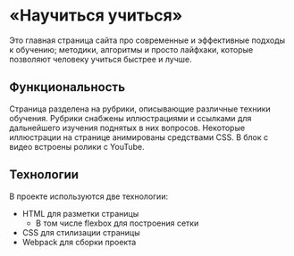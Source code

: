 # «Научиться учиться»

Это главная страница сайта про современные и эффективные подходы к обучению; методики, алгоритмы и просто лайфхаки, которые позволяют человеку учиться быстрее и лучше.

## Функциональность

Страница разделена на рубрики, описывающие различные техники обучения. Рубрики снабжены иллюстрациями и ссылками для дальнейшего изучения поднятых в них вопросов. Некоторые иллюстрации на странице анимированы средствами CSS. В блок с видео встроены ролики с YouTube.

## Технологии

В проекте используются две технологии:

  - HTML для разметки страницы
    - В том числе flexbox для построения сетки
  - CSS для стилизации страницы
  - Webpack для сборки проекта
